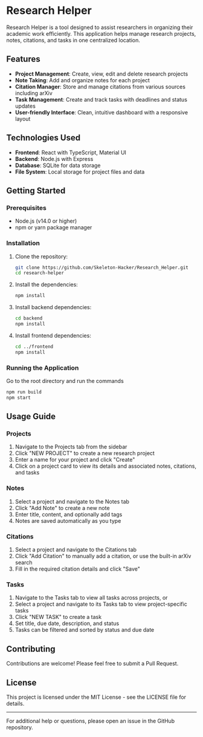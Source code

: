 # Research Helper

Research Helper is a tool designed to assist researchers in organizing their academic work efficiently. This application helps manage research projects, notes, citations, and tasks in one centralized location.

## Features

- **Project Management**: Create, view, edit and delete research projects
- **Note Taking**: Add and organize notes for each project
- **Citation Manager**: Store and manage citations from various sources including arXiv
- **Task Management**: Create and track tasks with deadlines and status updates
- **User-friendly Interface**: Clean, intuitive dashboard with a responsive layout

## Technologies Used

- **Frontend**: React with TypeScript, Material UI
- **Backend**: Node.js with Express
- **Database**: SQLite for data storage
- **File System**: Local storage for project files and data

## Getting Started

### Prerequisites

- Node.js (v14.0 or higher)
- npm or yarn package manager

### Installation

1. Clone the repository:
   ```bash
   git clone https://github.com/Skeleton-Hacker/Research_Helper.git
   cd research-helper
   ```

2. Install the dependencies:
   ```bash
   npm install
   ```

3. Install backend dependencies:
   ```bash
   cd backend
   npm install
   ```

4. Install frontend dependencies:
   ```bash
   cd ../frontend
   npm install
   ```

### Running the Application

Go to the root directory and run the commands
```bash
npm run build
npm start
```

## Usage Guide

### Projects

1. Navigate to the Projects tab from the sidebar
2. Click "NEW PROJECT" to create a new research project
3. Enter a name for your project and click "Create"
4. Click on a project card to view its details and associated notes, citations, and tasks

### Notes

1. Select a project and navigate to the Notes tab
2. Click "Add Note" to create a new note
3. Enter title, content, and optionally add tags
4. Notes are saved automatically as you type

### Citations

1. Select a project and navigate to the Citations tab
2. Click "Add Citation" to manually add a citation, or use the built-in arXiv search
3. Fill in the required citation details and click "Save"

### Tasks

1. Navigate to the Tasks tab to view all tasks across projects, or
2. Select a project and navigate to its Tasks tab to view project-specific tasks
3. Click "NEW TASK" to create a task
4. Set title, due date, description, and status
5. Tasks can be filtered and sorted by status and due date

## Contributing

Contributions are welcome! Please feel free to submit a Pull Request.

## License

This project is licensed under the MIT License - see the LICENSE file for details.

---

For additional help or questions, please open an issue in the GitHub repository.